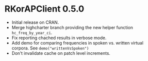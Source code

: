 # RKorAPClient 0.5.0

- Initial release on CRAN.
- Merge highcharter branch providing the new helper function `hc_freq_by_year_ci`.
- Fix reporting chached results in verbose mode.
- Add demo for comparing frequencies in spoken vs. written virtual corpora. See `demo("writtenVsSpoken")`
- Don't invalidate cache on patch level increments.


